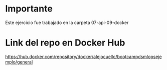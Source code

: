 # Importante

Este ejercicio fue trabajado en la carpeta 07-api-09-docker

# Link del repo en Docker Hub

https://hub.docker.com/repository/docker/alejocuello/bootcampdsmlopsejemplo/general